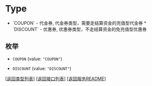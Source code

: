 # Type

* &#x60;COUPON&#x60; - 代金券, 代金券类型，需要走结算资金的充值型代金券 * &#x60;DISCOUNT&#x60; - 优惠券, 优惠券类型，不走结算资金的免充值型优惠券 

## 枚举


* `COUPON` (value: `"COUPON"`)

* `DISCOUNT` (value: `"DISCOUNT"`)


[\[返回类型列表\]](README.md#类型列表)
[\[返回接口列表\]](README.md#接口列表)
[\[返回服务README\]](README.md)


